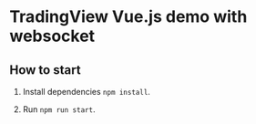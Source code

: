 # TradingView  Vue.js demo with websocket

## How to start

1. Install dependencies `npm install`.

1. Run `npm run start`. 
